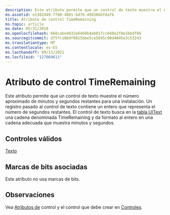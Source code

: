 ```yaml
---
description: Este atributo permite que un control de texto muestre el número aproximado de minutos y segundos restantes para una instalación.
ms.assetid: e1302449-7f80-4881-bd76-49d386bfdafb
title: Atributo de control TimeRemaining
ms.topic: article
ms.date: 05/31/2018
ms.openlocfilehash: 668cabe4832e6460b4ab01fcc048e2f8e1bbdf66
ms.sourcegitcommit: d75fc10b9f0825bbe5ce5045c90d4045e3c53243
ms.translationtype: MT
ms.contentlocale: es-ES
ms.lasthandoff: 09/13/2021
ms.locfileid: "127069611"
---
```

# <a name="timeremaining-control-attribute"></a>Atributo de control TimeRemaining

Este atributo permite que un control de texto muestre el número aproximado de minutos y segundos restantes para una instalación. Un registro pasado al control de texto contiene un entero que representa el número de segundos restantes. El control de texto busca en la [tabla UIText](uitext-table.md) una cadena denominada TimeRemaining y da formato al entero en una cadena adecuada que muestra minutos y segundos.

## <a name="valid-controls"></a>Controles válidos

[Texto](text-control.md)

## <a name="associated-bit-flags"></a>Marcas de bits asociadas

Este atributo no usa marcas de bits.

## <a name="remarks"></a>Observaciones

Vea [Atributos de](control-attributes.md) control y el control que debe crear en [Controles](controls.md).

 

 



